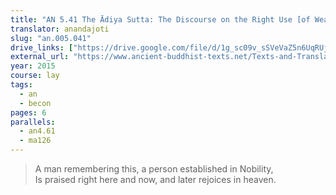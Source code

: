 ```yaml
---
title: "AN 5.41 The Ādiya Sutta: The Discourse on the Right Use [of Wealth]"
translator: anandajoti
slug: "an.005.041"
drive_links: ["https://drive.google.com/file/d/1g_sc09v_sSVeVaZ5n6UqRUjbwNHQfxUr/view?usp=drivesdk"]
external_url: "https://www.ancient-buddhist-texts.net/Texts-and-Translations/Short-Pieces/Adiyasuttam.htm"
year: 2015
course: lay
tags:
  - an
  - becon
pages: 6
parallels:
  - an4.61
  - ma126
---
```


> A man remembering this, a person established in Nobility,  
Is praised right here and now, and later rejoices in heaven.

